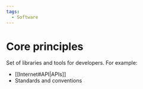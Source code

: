 ```yaml
---
tags:
  - Software
---
```

# Core principles
Set of libraries and tools for developers. For example:
- [[Internet#API|APIs]]
- Standards and conventions